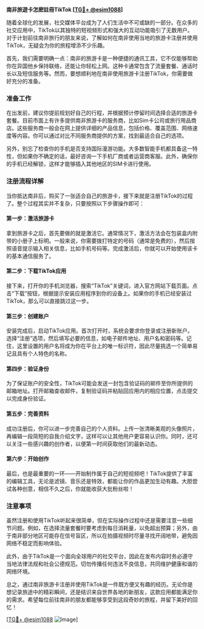 **南非旅遊卡怎麽註冊TikTok [[TG💪+ @esim1088](https://t.me/s/esim1088)]**

随着全球化的发展，社交媒体平台成为了人们生活中不可或缺的一部分。在众多的社交应用中，TikTok以其独特的短视频形式和强大的互动功能吸引了无数用户。对于计划前往南非旅行的朋友来说，了解如何在南非使用当地的旅游卡注册并使用TikTok，无疑会为你的旅程增添不少乐趣。

首先，我们需要明确一点：南非的旅游卡是一种便捷的通讯工具，它不仅能够帮助你在异国他乡保持联络，还能让你轻松上网。这种卡通常包含了流量套餐、通话时长以及短信服务等。然而，要想顺利地在南非使用旅游卡注册TikTok，你需要做好充分的准备。

### 准备工作

在出发前，建议你提前规划好自己的行程，并根据预计停留时间选择合适的旅游卡套餐。目前市面上有许多提供南非旅游卡的服务商，比如Sim卡公司或旅行用品商店。这些服务商一般会在网上提供详细的产品信息，包括价格、覆盖范围、网络速度等内容。你可以通过对比不同服务商提供的方案，找到最适合自己的选项。

另外，别忘了检查你的手机是否支持国际漫游功能。大多数智能手机都具备这一特性，但如果你不确定的话，最好咨询一下手机厂商或者运营商客服。此外，确保你的手机已经解锁，这样才能够插入其他地区的SIM卡进行使用。

### 注册流程详解

当你抵达南非后，购买了一张适合自己的旅游卡，接下来就是注册TikTok的过程了。整个过程其实并不复杂，只要按照以下步骤操作即可：

#### 第一步：激活旅游卡

拿到旅游卡之后，首先要做的就是激活它。通常情况下，激活方法会在包装盒内附带的小册子上标明。一般来说，你需要拨打特定的号码（通常是免费的），然后按照语音提示输入相关信息，比如手机号码等。完成激活后，你就可以开始使用该卡的基本通信服务了。

#### 第二步：下载TikTok应用

接下来，打开你的手机浏览器，搜索“TikTok”关键词，进入官方网站下载页面。点击“下载”按钮，根据提示安装应用程序到你的设备上。如果你的手机已经安装过TikTok，那么可以直接跳过这一步。

#### 第三步：创建账户

安装完成后，启动TikTok应用。首次打开时，系统会要求你登录或注册新账户。选择“注册”选项，然后填写必要的信息，如电子邮件地址、用户名和密码等。记住，这里设置的用户名将成为你在平台上的唯一标识符，因此尽量挑选一个简单易记且具有个人特色的名称。

#### 第四步：验证身份

为了保证账户的安全性，TikTok可能会发送一封包含验证码的邮件至你所提供的邮箱地址。打开邮箱查收邮件，复制验证码并粘贴回应用内的相应位置，点击提交以完成身份验证。

#### 第五步：完善资料

成功注册后，你可以进一步完善自己的个人资料。上传一张清晰美观的头像照片，再编辑一段简短的自我介绍文字，这样可以让其他用户更容易认识你。同时，还可以关注一些感兴趣的创作者，以便第一时间获取他们的最新动态。

#### 第六步：开始创作

最后，也是最重要的一环——开始制作属于自己的短视频吧！TikTok提供了丰富的编辑工具，无论是滤镜、音乐还是特效，都能让你的作品更加生动有趣。大胆尝试各种创意，相信不久之后，你就能收获大批粉丝啦！

### 注意事项

虽然注册和使用TikTok听起来很简单，但在实际操作过程中还是需要注意一些细节问题。例如，在选择流量套餐时要考虑到每日消耗量，以免超出预算；另外，由于南非部分地区可能存在信号盲区，所以在拍摄视频时尽量寻找开阔地带，避免因网络不稳定而影响体验。

此外，由于TikTok是一个面向全球用户的社交平台，因此在发布内容时务必遵守当地法律法规和社会公德规范。切勿传播任何违法不良信息，共同维护健康和谐的网络环境。

总之，通过南非旅游卡注册并使用TikTok是一件既方便又有趣的经历。无论你是想记录旅途中的精彩瞬间，还是结识来自世界各地的新朋友，这款应用都能满足你的需求。希望每位前往南非的朋友都能够享受到这段奇妙的旅程，并留下美好的回忆！

[[TG💪+ @esim1088](https://t.me/s/esim1088) ![Image](https://i.postimg.cc/4NQfJmqS/Snipaste-2025-05-13-00-14-12.png)]